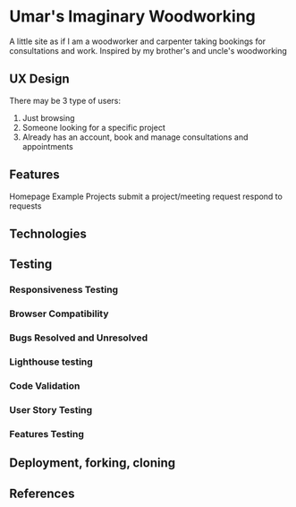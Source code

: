# Umar's Imaginary Woodworking

A little site as if I am a woodworker and carpenter taking bookings for consultations and work.
Inspired by my brother's and uncle's woodworking

## UX Design

There may be 3 type of users:

1. Just browsing
1. Someone looking for a specific project
1. Already has an account, book and manage consultations and appointments

## Features

Homepage
Example Projects
submit a project/meeting request
respond to requests

## Technologies

## Testing

### Responsiveness Testing

### Browser Compatibility

### Bugs Resolved and Unresolved

### Lighthouse testing

### Code Validation

### User Story Testing

### Features Testing

## Deployment, forking, cloning

## References
